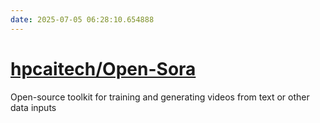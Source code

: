 ```yaml
---
date: 2025-07-05 06:28:10.654888
---
```


# [hpcaitech/Open-Sora](https://github.com/hpcaitech/Open-Sora)

Open-source toolkit for training and generating videos from text or other data inputs